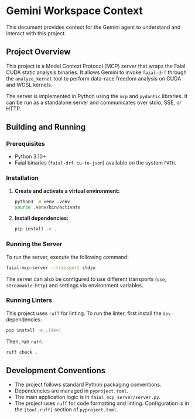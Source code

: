 # Gemini Workspace Context

This document provides context for the Gemini agent to understand and interact with this project.

## Project Overview

This project is a Model Context Protocol (MCP) server that wraps the Faial CUDA static analysis binaries. It allows Gemini to invoke `faial-drf` through the `analyze_kernel` tool to perform data-race freedom analysis on CUDA and WGSL kernels.

The server is implemented in Python using the `mcp` and `pydantic` libraries. It can be run as a standalone server and communicates over stdio, SSE, or HTTP.

## Building and Running

### Prerequisites

*   Python 3.10+
*   Faial binaries (`faial-drf`, `cu-to-json`) available on the system `PATH`.

### Installation

1.  **Create and activate a virtual environment:**

    ```bash
    python3 -m venv .venv
    source .venv/bin/activate
    ```

2.  **Install dependencies:**

    ```bash
    pip install -e .
    ```

### Running the Server

To run the server, execute the following command:

```bash
faial-mcp-server --transport stdio
```

The server can also be configured to use different transports (`sse`, `streamable-http`) and settings via environment variables.

### Running Linters

This project uses `ruff` for linting. To run the linter, first install the `dev` dependencies:

```bash
pip install -e .[dev]
```

Then, run `ruff`:

```bash
ruff check .
```

## Development Conventions

*   The project follows standard Python packaging conventions.
*   Dependencies are managed in `pyproject.toml`.
*   The main application logic is in `faial_mcp_server/server.py`.
*   The project uses `ruff` for code formatting and linting. Configuration is in the `[tool.ruff]` section of `pyproject.toml`.
